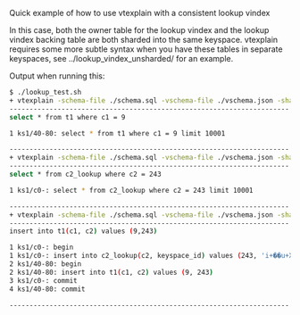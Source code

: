 Quick example of how to use vtexplain with a consistent lookup vindex

In this case, both the owner table for the lookup vindex and the
lookup vindex backing table are both sharded into the same keyspace.
vtexplain requires some more subtle syntax when you have these tables
in separate keyspaces, see ../lookup_vindex_unsharded/ for an
example.


Output when running this:

```sh
$ ./lookup_test.sh 
+ vtexplain -schema-file ./schema.sql -vschema-file ./vschema.json -shards 4 -sql 'select * from t1 where c1 = 9;'
----------------------------------------------------------------------
select * from t1 where c1 = 9

1 ks1/40-80: select * from t1 where c1 = 9 limit 10001

----------------------------------------------------------------------
+ vtexplain -schema-file ./schema.sql -vschema-file ./vschema.json -shards 4 -sql 'select * from c2_lookup where c2 = 243;'
----------------------------------------------------------------------
select * from c2_lookup where c2 = 243

1 ks1/c0-: select * from c2_lookup where c2 = 243 limit 10001

----------------------------------------------------------------------
+ vtexplain -schema-file ./schema.sql -vschema-file ./vschema.json -shards 4 -sql 'insert into t1(c1, c2) values (9,243);'
----------------------------------------------------------------------
insert into t1(c1, c2) values (9,243)

1 ks1/c0-: begin
1 ks1/c0-: insert into c2_lookup(c2, keyspace_id) values (243, 'i+��u+X')
2 ks1/40-80: begin
2 ks1/40-80: insert into t1(c1, c2) values (9, 243)
3 ks1/c0-: commit
4 ks1/40-80: commit

----------------------------------------------------------------------
```

